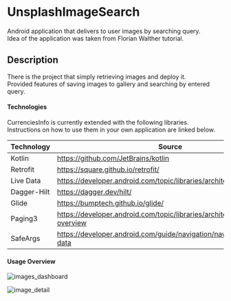 # UnsplashImageSearch

Android application that delivers to user images by searching query. \
Idea of the application was taken from Florian Walther tutorial.

## Description

There is the project that simply retrieving images and deploy it. \
Provided features of saving images to gallery and searching by entered query.


#### Technologies

CurrenciesInfo is currently extended with the following libraries. \
Instructions on how to use them in your own application are linked below.

| Technology | Source |
| ---------- | ------ |
| Kotlin | https://github.com/JetBrains/kotlin |
| Retrofit | https://square.github.io/retrofit/ |
| Live Data | https://developer.android.com/topic/libraries/architecture/livedata |
| Dagger-Hilt | https://dagger.dev/hilt/ |
| Glide | https://bumptech.github.io/glide/ |
| Paging3 | https://developer.android.com/topic/libraries/architecture/paging/v3-overview |
| SafeArgs | https://developer.android.com/guide/navigation/navigation-pass-data |

#### Usage Overview
![images_dashboard](https://user-images.githubusercontent.com/75251154/185448122-79e2fc39-6bb0-477f-8216-bc9c59b7f87a.jpg)

![image_detail](https://user-images.githubusercontent.com/75251154/185448202-0742d247-4ea7-4068-9210-dbebdc70c6d6.jpg)
